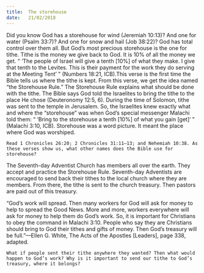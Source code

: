 ```yaml
---
title:  The storehouse
date:   21/02/2018
---
```


Did you know God has a storehouse for wind (Jeremiah 10:13)? And one for water (Psalm 33:7)? And one for snow and hail (Job 38:22)? God has total control over them all. But God’s most precious storehouse is the one for tithe. Tithe is the money we give back to God. It is 10% of all the money we get. “ ‘The people of Israel will give a tenth [10%] of what they make. I give that tenth to the Levites. This is their payment for the work they do serving at the Meeting Tent’ ” (Numbers 18:21, ICB).This verse is the first time the Bible tells us where the tithe is kept. From this verse, we get the idea named “the Storehouse Rule.” The Storehouse Rule explains what should be done with the tithe. The Bible says God told the Israelites to bring the tithe to the place He chose (Deuteronomy 12:5, 6). During the time of Solomon, tithe was sent to the temple in Jerusalem. So, the Israelites knew exactly what and where the “storehouse” was when God’s special messenger Malachi told them: “ ‘Bring to the storehouse a tenth [10%] of what you gain [get]’ ” (Malachi 3:10, ICB). Storehouse was a word picture. It meant the place where God was worshiped. 

`Read 1 Chronicles 26:20; 2 Chronicles 31:11–13; and Nehemiah 10:38. As these verses show us, what other names does the Bible use for storehouse?` 

The Seventh-day Adventist Church has members all over the earth. They accept and practice the Storehouse Rule. Seventh-day Adventists are encouraged to send back their tithes to the local church where they are members. From there, the tithe is sent to the church treasury. Then pastors are paid out of this treasury. 

“God’s work will spread. Then many workers for God will ask for money to help to spread the Good News. More and more, workers everywhere will ask for money to help them do God’s work. So, it is important for Christians to obey the command in Malachi 3:10. People who say they are Christians should bring to God their tithes and gifts of money. Then God’s treasury will be full.”—Ellen G. White, The Acts of the Apostles [Leaders], page 338, adapted. 

`What if people sent their tithe anywhere they wanted? Then what would happen to God’s work? Why is it important to send our tithe to God’s treasury, where it belongs?`